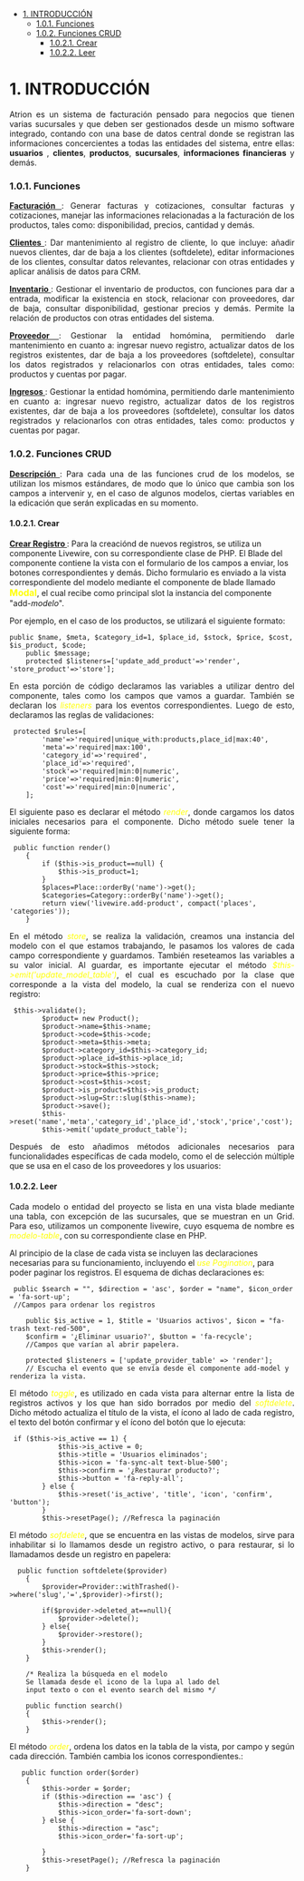 
- [1. INTRODUCCIÓN](#1-introducción)
    - [1.0.1. Funciones](#101-funciones)
    - [1.0.2. Funciones CRUD](#102-funciones-crud)
      - [1.0.2.1. Crear](#1021-crear)
      - [1.0.2.2. Leer](#1022-leer)
# 1. INTRODUCCIÓN

<p align="justify">
Atrion es un sistema de facturación pensado para negocios que tienen varias sucursales y que deben ser gestionados desde un mismo software integrado, contando con una base de datos central donde se registran las informaciones concercientes a todas las entidades del sistema, entre ellas: <b>usuarios</b> , <b>clientes</b>, <b>productos</b>, <b>sucursales</b>, <b>informaciones financieras</b> y demás.
</p>

### 1.0.1. Funciones
<p align="justify">
<b> <u>Facturación </u></b>: Generar facturas y cotizaciones, consultar facturas y cotizaciones, manejar las informaciones relacionadas a la facturación de los productos, tales como: disponibilidad, precios, cantidad y demás.
</p>

<p align="justify">
<b> <u>Clientes </u></b>: Dar mantenimiento al registro de cliente, lo que incluye: añadir nuevos clientes, dar de baja a los clientes (softdelete), editar informaciones de los clientes, consultar datos relevantes, relacionar con otras entidades y aplicar análisis de datos para CRM.
</p>

<p align="justify">
<b> <u>Inventario </u></b>: Gestionar el inventario de productos, con funciones para dar a entrada, modificar la existencia en stock, relacionar con proveedores, dar de baja, consultar disponibilidad, gestionar precios y demás. Permite la relación de productos con otras entidades del sistema.
</p>

<p align="justify">
<b> <u>Proveedor </u></b>: Gestionar la entidad homómina, permitiendo darle mantenimiento en cuanto a: ingresar nuevo registro, actualizar datos de los registros existentes, dar de baja a los proveedores (softdelete), consultar los datos registrados y relacionarlos con otras entidades, tales como: productos y cuentas por pagar.
</p>

<p align="justify">
<b> <u>Ingresos </u></b>: Gestionar la entidad homómina, permitiendo darle mantenimiento en cuanto a: ingresar nuevo registro, actualizar datos de los registros existentes, dar de baja a los proveedores (softdelete), consultar los datos registrados y relacionarlos con otras entidades, tales como: productos y cuentas por pagar.
</p>

### 1.0.2. Funciones CRUD
<p align="justify">
<b> <u>Descripción </u></b>: Para cada una de las funciones crud de los modelos, se utilizan los mismos estándares, de modo que lo único que cambia son los campos a intervenir y, en el caso de algunos modelos, ciertas variables en la edicación que serán explicadas en su momento.
</p>

<p align="justify">

#### 1.0.2.1. Crear

<b> <u>Crear Registro </u></b>: Para la creaciónd de nuevos registros, se utiliza un componente Livewire, con su correspondiente clase de PHP. El Blade del componente contiene la vista con el formulario de los campos a enviar, los botones correspondientes y demás. Dicho formulario es enviado a la vista correspondiente del modelo mediante el componente de blade llamado <b style="color:yellow; font-size:medium">Modal</b>, el cual recibe como principal slot la instancia del componente "add-<i>modelo</i>".

Por ejemplo, en el caso de los productos, se utilizará el siguiente formato:
~~~
public $name, $meta, $category_id=1, $place_id, $stock, $price, $cost, $is_product, $code;
    public $message;
    protected $listeners=['update_add_product'=>'render', 'store_product'=>'store'];
~~~
</p>
<p align="justify">En esta porción de código declaramos las variables a utilizar dentro del componente, tales como los campos que vamos a guardar.
También se declaran los <i style="color:yellow">listeners</i> para los eventos correspondientes. Luego de esto, declaramos las reglas de validaciones:

~~~
 protected $rules=[
        'name'=>'required|unique_with:products,place_id|max:40',
        'meta'=>'required|max:100',
        'category_id'=>'required',
        'place_id'=>'required',
        'stock'=>'required|min:0|numeric',
        'price'=>'required|min:0|numeric',
        'cost'=>'required|min:0|numeric',
    ];
~~~
</p>
<p align="justify"> El siguiente paso es declarar el método <i style="color:yellow">render</i>, donde cargamos los datos iniciales necesarios para el componente. Dicho método suele tener la siguiente forma:

~~~
 public function render()
    {
        if ($this->is_product==null) {
            $this->is_product=1;
        }
        $places=Place::orderBy('name')->get();
        $categories=Category::orderBy('name')->get();
        return view('livewire.add-product', compact('places', 'categories'));
    }
~~~
</p>
<p align="justify"> En el método <i style="color:yellow">store</i>, se realiza la validación, creamos una instancia del modelo con el que estamos trabajando, le pasamos los valores de cada campo correspondiente y guardamos. También reseteamos las variables a su valor inicial. Al guardar, es importante ejecutar el método <i style="color:yellow">$this->emit('update_model_table')</i>, el cual es escuchado por la clase que corresponde a la vista del modelo, la cual se renderiza con el nuevo registro:

~~~
 $this->validate();
        $product= new Product();
        $product->name=$this->name;
        $product->code=$this->code;
        $product->meta=$this->meta;
        $product->category_id=$this->category_id;
        $product->place_id=$this->place_id;
        $product->stock=$this->stock;
        $product->price=$this->price;
        $product->cost=$this->cost;
        $product->is_product=$this->is_product;
        $product->slug=Str::slug($this->name);
        $product->save();
        $this->reset('name','meta','category_id','place_id','stock','price','cost');
        $this->emit('update_product_table');
~~~
</p>
<p align="justify"> Después de esto añadimos métodos adicionales necesarios para funcionalidades específicas de cada modelo, como el de selección múltiple que se usa en el caso de los proveedores y los usuarios:
</p>

#### 1.0.2.2. Leer
<p align="justify"> Cada modelo o entidad del proyecto se lista en una vista blade mediante una tabla, con excepción de las sucursales, que se muestran en un Grid. Para eso, utilizamos un componente livewire, cuyo esquema de nombre es <i style="color:yellow">modelo-table</i>, con su correspondiente clase en PHP.

Al principio de la clase de cada vista se incluyen las declaraciones necesarias para su funcionamiento, incluyendo el <i style="color:yellow">use Pagination</i>, para poder paginar los registros. El esquema de dichas declaraciones es:

~~~
 public $search = "", $direction = 'asc', $order = "name", $icon_order = 'fa-sort-up'; 
 //Campos para ordenar los registros

    public $is_active = 1, $title = 'Usuarios activos', $icon = "fa-trash text-red-500", 
    $confirm = '¿Eliminar usuario?', $button = 'fa-recycle';
    //Campos que varían al abrir papelera.

    protected $listeners = ['update_provider_table' => 'render']; 
    // Escucha el evento que se envía desde el componente add-model y renderiza la vista.
~~~

</p>

<p align="justify"> El método <i style="color:yellow">toggle</i>, es utilizado en cada vista para alternar entre la lista de registros activos y los que han sido borrados por medio del <i style="color:yellow">softdelete</i>. Dicho método actualiza el título de la vista, el ícono al lado de cada registro, el texto del botón confirmar y el ícono del botón que lo ejecuta:

~~~
 if ($this->is_active == 1) {
            $this->is_active = 0;
            $this->title = 'Usuarios eliminados';
            $this->icon = 'fa-sync-alt text-blue-500';
            $this->confirm = '¿Restaurar producto?';
            $this->button = 'fa-reply-all';
        } else {
            $this->reset('is_active', 'title', 'icon', 'confirm', 'button');
        }
        $this->resetPage(); //Refresca la paginación
~~~

</p>

<p align="justify"> El método <i style="color:yellow">sofdelete</i>, que se encuentra en las vistas de modelos, sirve para inhabilitar si lo llamamos desde un registro activo, o para restaurar, si lo llamadamos desde un registro en papelera:

~~~
  public function softdelete($provider)
    {
        $provider=Provider::withTrashed()->where('slug','=',$provider)->first();

        if($provider->deleted_at==null){
            $provider->delete();
        } else{
            $provider->restore();
        }
        $this->render();
    }

    /* Realiza la búsqueda en el modelo
    Se llamada desde el icono de la lupa al lado del
    input texto o con el evento search del mismo */

    public function search()
    {
        $this->render();
    }
~~~

</p>
<p align="justify"> El método <i style="color:yellow">order</i>, ordena los datos en la tabla de la vista, por campo y según cada dirección. También cambia los iconos correspondientes.:

~~~
   public function order($order)
    {
        $this->order = $order;
        if ($this->direction == 'asc') {
            $this->direction = "desc";
            $this->icon_order='fa-sort-down';
        } else {
            $this->direction = "asc";
            $this->icon_order='fa-sort-up';

        }
        $this->resetPage(); //Refresca la paginación
    }
~~~

</p>


